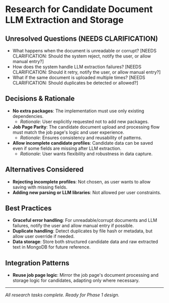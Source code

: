 # Research for Candidate Document LLM Extraction and Storage

## Unresolved Questions (NEEDS CLARIFICATION)
- What happens when the document is unreadable or corrupt? [NEEDS CLARIFICATION: Should the system reject, notify the user, or allow manual entry?]
- How does the system handle LLM extraction failures? [NEEDS CLARIFICATION: Should it retry, notify the user, or allow manual entry?]
- What if the same document is uploaded multiple times? [NEEDS CLARIFICATION: Should duplicates be detected or allowed?]

## Decisions & Rationale
- **No extra packages**: The implementation must use only existing dependencies.
  - *Rationale*: User explicitly requested not to add new packages.
- **Job Page Parity**: The candidate document upload and processing flow must match the job page's logic and user experience.
  - *Rationale*: Ensures consistency and reusability of patterns.
- **Allow incomplete candidate profiles**: Candidate data can be saved even if some fields are missing after LLM extraction.
  - *Rationale*: User wants flexibility and robustness in data capture.

## Alternatives Considered
- **Rejecting incomplete profiles**: Not chosen, as user wants to allow saving with missing fields.
- **Adding new parsing or LLM libraries**: Not allowed per user constraints.

## Best Practices
- **Graceful error handling**: For unreadable/corrupt documents and LLM failures, notify the user and allow manual entry if possible.
- **Duplicate handling**: Detect duplicates by file hash or metadata, but allow user override if needed.
- **Data storage**: Store both structured candidate data and raw extracted text in MongoDB for future reference.

## Integration Patterns
- **Reuse job page logic**: Mirror the job page's document processing and storage logic for candidates, adapting only where necessary.

---

*All research tasks complete. Ready for Phase 1 design.*
